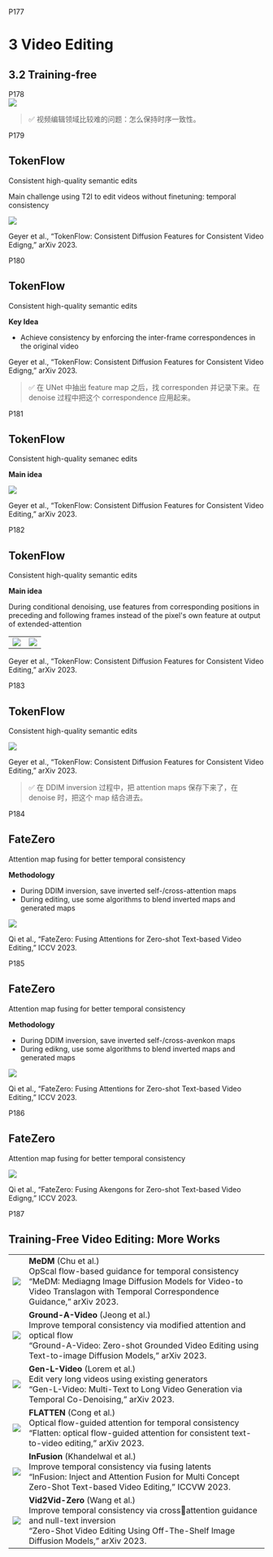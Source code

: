 
P177  
# 3 Video Editing

## 3.2 Training-free

P178   
![](../assets/08-178.png) 

> &#x2705; 视频编辑领域比较难的问题：怎么保持时序一致性。   

P179   
## TokenFlow

Consistent high-quality semantic edits

Main challenge using T2I to edit videos without finetuning: temporal consistency  

![](../assets/08-179.png) 

Geyer et al., “TokenFlow: Consistent Diffusion Features for Consistent Video Edigng,” arXiv 2023.    

P180   
## TokenFlow

Consistent high-quality semantic edits

**Key Idea**

 - Achieve consistency by enforcing the inter-frame correspondences in the original video   

Geyer et al., “TokenFlow: Consistent Diffusion Features for Consistent Video Edigng,” arXiv 2023.     

> &#x2705; 在 UNet 中抽出 feature map 之后，找 corresponden 并记录下来。在 denoise 过程中把这个 correspondence 应用起来。   

P181   
## TokenFlow   

Consistent high-quality semanec edits

**Main idea**

![](../assets/08-181.png) 

Geyer et al., “TokenFlow: Consistent Diffusion Features for Consistent Video Editing,” arXiv 2023.    

P182   
## TokenFlow

Consistent high-quality semantic edits

**Main idea**

During conditional denoising, use features from corresponding positions in preceding and following frames instead of the pixel's own feature at output of extended-attention

|||
|--|--|
| ![](../assets/08-182.png)  | ![](../assets/08-182-1.png)  |


Geyer et al., “TokenFlow: Consistent Diffusion Features for Consistent Video Editing,” arXiv 2023.    

P183   
## TokenFlow

Consistent high-quality semantic edits

![](../assets/08-183.png) 

  
Geyer et al., “TokenFlow: Consistent Diffusion Features for Consistent Video Editing,” arXiv 2023.   

> &#x2705; 在 DDIM inversion 过程中，把 attention maps 保存下来了，在 denoise 时，把这个 map 结合进去。    


P184   
## FateZero   

Attention map fusing for better temporal consistency

**Methodology** 

 - During DDIM inversion, save inverted self-/cross-attention maps    
 - During editing, use some algorithms to blend inverted maps and generated maps   

![](../assets/08-184.png) 

Qi et al., “FateZero: Fusing Attentions for Zero-shot Text-based Video Editing,” ICCV 2023.    

P185   
## FateZero   

Attention map fusing for better temporal consistency

**Methodology**

 - During DDIM inversion, save inverted self-/cross-avenkon maps   
 - During edikng, use some algorithms to blend inverted maps and generated maps   

![](../assets/08-185.png) 

Qi et al., “FateZero: Fusing Attentions for Zero-shot Text-based Video Editing,” ICCV 2023.    


P186    
## FateZero  

Attention map fusing for better temporal consistency

![](../assets/08-186.png) 

Qi et al., “FateZero: Fusing Akengons for Zero-shot Text-based Video Edigng,” ICCV 2023.    

P187   
## Training-Free Video Editing: More Works


|||
|--|--|
| ![](../assets/08-187-1.png)  | **MeDM** (Chu et al.) <br> OpScal flow-based guidance for temporal consistency <br> “MeDM: Mediagng Image Diffusion Models for Video-to Video Translagon with Temporal Correspondence Guidance,” arXiv 2023. |
| ![](../assets/08-187-2.png) | **Ground-A-Video** (Jeong et al.) <br> Improve temporal consistency via modified attention and optical flow <br> “Ground-A-Video: Zero-shot Grounded Video Editing using Text-to-image Diffusion Models,” arXiv 2023. |
| ![](../assets/08-187-3.png)  | **Gen-L-Video** (Lorem et al.) <br> Edit very long videos using existing generators <br> “Gen-L-Video: Multi-Text to Long Video Generation via Temporal Co-Denoising,” arXiv 2023.  |
| ![](../assets/08-187-4.png)  | **FLATTEN** (Cong et al.) <br> Optical flow-guided attention for temporal consistency <br> “Flatten: optical flow-guided attention for consistent text-to-video editing,” arXiv 2023. |
| ![](../assets/08-187-5.png) | **InFusion** (Khandelwal et al.) <br> Improve temporal consistency via fusing latents <br> “InFusion: Inject and Attention Fusion for Multi Concept Zero-Shot Text-based Video Editing,” ICCVW 2023.  |
| ![](../assets/08-187-6.png)  | **Vid2Vid-Zero** (Wang et al.) <br> Improve temporal consistency via cross￾attention guidance and null-text inversion <br> “Zero-Shot Video Editing Using Off-The-Shelf Image Diffusion Models,” arXiv 2023. |
